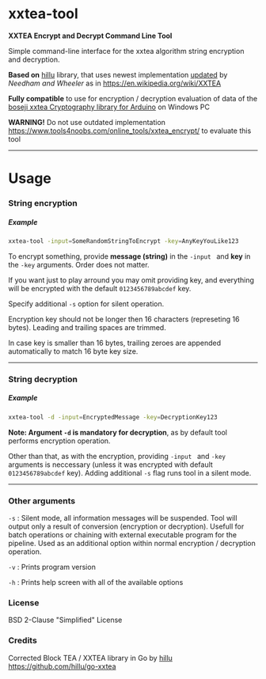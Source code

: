 # xxtea-tool
**XXTEA Encrypt and Decrypt Command Line Tool**

Simple command-line interface for the xxtea algorithm string encryption and decryption.

 **Based on** [hillu](https://github.com/hillu/go-xxtea "hillu's")  library, that uses newest implementation [updated](http://www.movable-type.co.uk/scripts/xxtea.pdf "updated") by *Needham and Wheeler* as in https://en.wikipedia.org/wiki/XXTEA 

**Fully compatible** to use for encryption / decryption evaluation of data of the  [ boseji xxtea Cryptography library for Arduino](https://github.com/boseji/xxtea-lib "xxtea Cryptography library for Arduino") on Windows PC

**WARNING!** Do not use outdated implementation https://www.tools4noobs.com/online_tools/xxtea_encrypt/ to evaluate this tool

------------
# Usage

### String encryption 
##### Example
```bash
xxtea-tool -input=SomeRandomStringToEncrypt -key=AnyKeyYouLike123
```

To encrypt something, provide **message (string)** in the `-input ` and **key** in the  `-key`  arguments. Order does not matter.

If you want just to play arround you may omit providing key, and everything will be encrypted with the default `0123456789abcdef` key. 

Specify additional `-s` option for silent operation.

Encryption key should not be longer then 16 characters (represeting 16 bytes). Leading and trailing spaces are trimmed. 

In case key is smaller than 16 bytes, trailing zeroes are appended automatically to match 16 byte key size.

------------



### String decryption 
##### Example
```bash
xxtea-tool -d -input=EncryptedMessage -key=DecryptionKey123
```
**Note: Argument `-d` is mandatory for decryption**, as by default tool performs encryption operation.

Other than that,  as with the encryption, providing  `-input ` and  `-key` arguments is neccessary (unless it was encrypted with default `0123456789abcdef` key). Adding additional `-s` flag runs tool in a silent mode.

------------



### Other arguments

`-s` : Silent mode, all information messages will be suspended. Tool will output only a result of conversion (encryption or decryption). Usefull for batch operations or chaining with external executable program for the pipeline.  Used as an additional option within normal encryption / decryption operation.

`-v` : Prints program version

`-h` : Prints help screen with all of the available options

### License
BSD 2-Clause "Simplified" License

### Credits
Corrected Block TEA / XXTEA library in Go by [hillu](https://github.com/hillu "hillu")
https://github.com/hillu/go-xxtea


